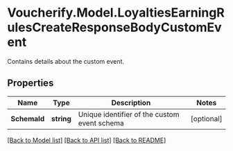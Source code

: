 # Voucherify.Model.LoyaltiesEarningRulesCreateResponseBodyCustomEvent
Contains details about the custom event.

## Properties

Name | Type | Description | Notes
------------ | ------------- | ------------- | -------------
**SchemaId** | **string** | Unique identifier of the custom event schema | [optional] 

[[Back to Model list]](../README.md#documentation-for-models) [[Back to API list]](../README.md#documentation-for-api-endpoints) [[Back to README]](../README.md)

